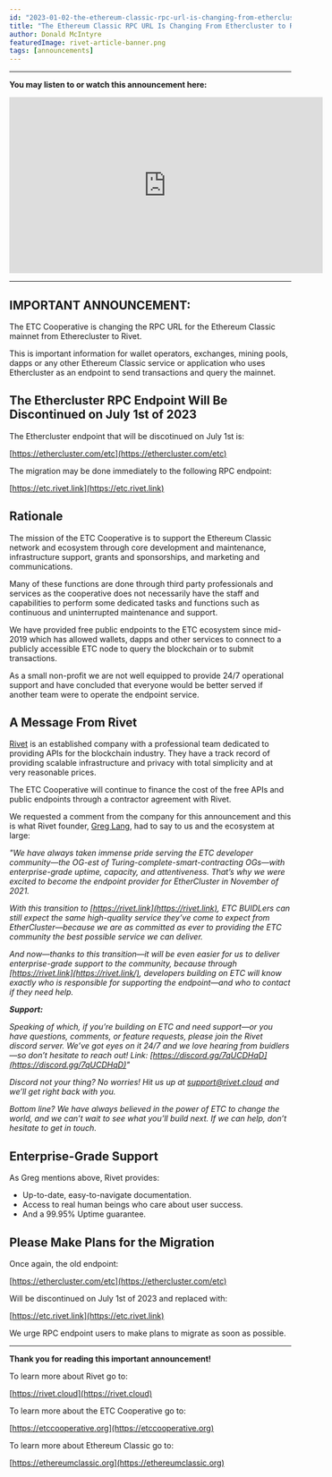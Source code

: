```yaml
---
id: "2023-01-02-the-ethereum-classic-rpc-url-is-changing-from-ethercluster-to-rivet-en"
title: "The Ethereum Classic RPC URL Is Changing From Ethercluster to Rivet"
author: Donald McIntyre
featuredImage: rivet-article-banner.png
tags: [announcements]
---
```


---
**You may listen to or watch this announcement here:**

<iframe width="560" height="315" src="https://www.youtube.com/embed/gYaL-yJCPB0" title="YouTube video player" frameborder="0" allow="accelerometer; autoplay; clipboard-write; encrypted-media; gyroscope; picture-in-picture" allowfullscreen></iframe>

---

## IMPORTANT ANNOUNCEMENT:

The ETC Cooperative is changing the RPC URL for the Ethereum Classic mainnet from Etherecluster to Rivet.

This is important information for wallet operators, exchanges, mining pools, dapps or any other Ethereum Classic service or application who uses Ethercluster as an endpoint to send transactions and query the mainnet.

## The Ethercluster RPC Endpoint Will Be Discontinued on July 1st of 2023

The Ethercluster endpoint that will be discotinued on July 1st is:

[https://ethercluster.com/etc](https://ethercluster.com/etc)

The migration may be done immediately to the following RPC endpoint:

[https://etc.rivet.link](https://etc.rivet.link)

## Rationale

The mission of the ETC Cooperative is to support the Ethereum Classic network and ecosystem through core development and maintenance, infrastructure support, grants and sponsorships, and marketing and communications. 

Many of these functions are done through third party professionals and services as the cooperative does not necessarily have the staff and capabilities to perform some dedicated tasks and functions such as continuous and uninterrupted maintenance and support.

We have provided free public endpoints to the ETC ecosystem since mid-2019 which has allowed wallets, dapps and other services to connect to a publicly accessible ETC node to query the blockchain or to submit transactions.

As a small non-profit we are not well equipped to provide 24/7 operational support and have concluded that everyone would be better served if another team were to operate the endpoint service.

## A Message From Rivet

[Rivet](https://rivet.cloud/) is an established company with a professional team dedicated to providing APIs for the blockchain industry. They have a track record of providing scalable infrastructure and privacy with total simplicity and at very reasonable prices.

The ETC Cooperative will continue to finance the cost of the free APIs and public endpoints through a contractor agreement with Rivet.

We requested a comment from the company for this announcement and this is what Rivet founder, [Greg Lang](https://twitter.com/designheretic), had to say to us and the ecosystem at large:

*"We have always taken immense pride serving the ETC developer community—the OG-est of Turing-complete-smart-contracting OGs—with enterprise-grade uptime, capacity, and attentiveness. That’s why we were excited to become the endpoint provider for EtherCluster in November of 2021.*

*With this transition to [https://rivet.link](https://rivet.link), ETC BUIDLers can still expect the same high-quality service they’ve come to expect from EtherCluster—because we are as committed as ever to providing the ETC community the best possible service we can deliver.*

*And now—thanks to this transition—it will be even easier for us to deliver enterprise-grade support to the community, because through [https://rivet.link](https://rivet.link/), developers building on ETC will know exactly who is responsible for supporting the endpoint—and who to contact if they need help.*

***Support:***

*Speaking of which, if you’re building on ETC and need support—or you have questions, comments, or feature requests, please join the Rivet discord server. We’ve got eyes on it 24/7 and we love hearing from buidlers—so don’t hesitate to reach out! Link: [https://discord.gg/7qUCDHqD](https://discord.gg/7qUCDHqD)"*

*Discord not your thing? No worries! Hit us up at [support@rivet.cloud](mailto:support@rivet.cloud) and we’ll get right back with you.*

*Bottom line? We have always believed in the power of ETC to change the world, and we can’t wait to see what you’ll build next. If we can help, don’t hesitate to get in touch.*

## Enterprise-Grade Support

As Greg mentions above, Rivet provides:

- Up-to-date, easy-to-navigate documentation.
- Access to real human beings who care about user success.
- And a 99.95% Uptime guarantee.

## Please Make Plans for the Migration

Once again, the old endpoint:

[https://ethercluster.com/etc](https://ethercluster.com/etc)

Will be discontinued on July 1st of 2023 and replaced with:

[https://etc.rivet.link](https://etc.rivet.link)

We urge RPC endpoint users to make plans to migrate as soon as possible.

---

**Thank you for reading this important announcement!**

To learn more about Rivet go to:

[https://rivet.cloud](https://rivet.cloud)

To learn more about the ETC Cooperative go to:

[https://etccooperative.org](https://etccooperative.org)

To learn more about Ethereum Classic go to:

[https://ethereumclassic.org](https://ethereumclassic.org)

